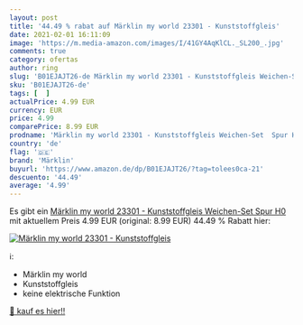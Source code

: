 ```yaml
---
layout: post
title: '44.49 % rabat auf Märklin my world 23301 - Kunststoffgleis'
date: 2021-02-01 16:11:09
image: 'https://m.media-amazon.com/images/I/41GY4AqKlCL._SL200_.jpg'
comments: true
category: ofertas
author: ring
slug: 'B01EJAJT26-de Märklin my world 23301 - Kunststoffgleis Weichen-Set Spur H0'
sku: 'B01EJAJT26-de'
tags: [  ]
actualPrice: 4.99 EUR
currency: EUR
price: 4.99
comparePrice: 8.99 EUR
prodname: 'Märklin my world 23301 - Kunststoffgleis Weichen-Set  Spur H0'
country: 'de'
flag: '🇩🇪'
brand: 'Märklin'
buyurl: 'https://www.amazon.de/dp/B01EJAJT26/?tag=tolees0ca-21'
descuento: '44.49'
average: '4.99'
---
```


Es gibt ein [Märklin my world 23301 - Kunststoffgleis Weichen-Set  Spur H0](https://www.amazon.de/dp/B01EJAJT26/?tag=tolees0ca-21) mit aktuellem Preis 4.99 EUR (original: 8.99 EUR) 44.49 % Rabatt hier:

[![Märklin my world 23301 - Kunststoffgleis](https://m.media-amazon.com/images/I/41GY4AqKlCL._SL200_.jpg)](https://www.amazon.de/dp/B01EJAJT26/?tag=tolees0ca-21)

ℹ️:

- Märklin my world
- Kunststoffgleis
- keine elektrische Funktion

[🛒 kauf es hier!!](https://www.amazon.de/dp/B01EJAJT26/?tag=tolees0ca-21)
